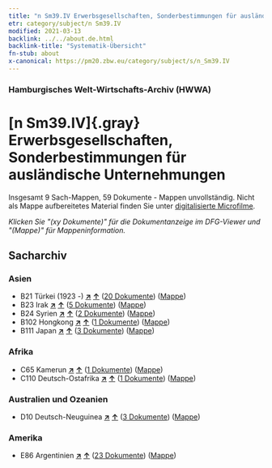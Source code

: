 ```yaml
---
title: "n Sm39.IV Erwerbsgesellschaften, Sonderbestimmungen für ausländische Unternehmungen"
etr: category/subject/n Sm39.IV
modified: 2021-03-13
backlink: ../../about.de.html
backlink-title: "Systematik-Übersicht"
fn-stub: about
x-canonical: https://pm20.zbw.eu/category/subject/s/n_Sm39.IV
---
```


### Hamburgisches Welt-Wirtschafts-Archiv (HWWA)
# [n Sm39.IV]{.gray}&#8201; Erwerbsgesellschaften, Sonderbestimmungen für ausländische Unternehmungen&#160; 




Insgesamt 9 Sach-Mappen, 59 Dokumente - Mappen unvollständig.
Nicht als Mappe aufbereitetes Material finden Sie unter [digitalisierte Microfilme](/film/h1_sh.de.html).

_Klicken Sie "(xy Dokumente)" für die Dokumentanzeige im DFG-Viewer und "(Mappe)" für Mappeninformation._

## Sacharchiv




### Asien

- B21 Türkei (1923 -) [**&nearr;**](../../../geo/i/141111/about.de.html "Türkei (1923 -) (alle Mappen)") [**&uarr;**](../../../geo/about.de.html#B21 "Ländersystematik") (<a href="https://pm20.zbw.eu/dfgview/sh/141111,145844" title="über: Türkei (1923 -) : Erwerbsgesellschaften, Sonderbestimmungen für ausländische Unternehmungen" target="_blank">20 Dokumente</a>) ([Mappe](../../../../folder/sh/1411xx/141111/1458xx/145844/about.de.html))
- B23 Irak [**&nearr;**](../../../geo/i/141113/about.de.html "Irak (alle Mappen)") [**&uarr;**](../../../geo/about.de.html#B23 "Ländersystematik") (<a href="https://pm20.zbw.eu/dfgview/sh/141113,145844" title="über: Irak : Erwerbsgesellschaften, Sonderbestimmungen für ausländische Unternehmungen" target="_blank">5 Dokumente</a>) ([Mappe](../../../../folder/sh/1411xx/141113/1458xx/145844/about.de.html))
- B24 Syrien [**&nearr;**](../../../geo/i/141114/about.de.html "Syrien (alle Mappen)") [**&uarr;**](../../../geo/about.de.html#B24 "Ländersystematik") (<a href="https://pm20.zbw.eu/dfgview/sh/141114,145844" title="über: Syrien : Erwerbsgesellschaften, Sonderbestimmungen für ausländische Unternehmungen" target="_blank">2 Dokumente</a>) ([Mappe](../../../../folder/sh/1411xx/141114/1458xx/145844/about.de.html))
- B102 Hongkong [**&nearr;**](../../../geo/i/141268/about.de.html "Hongkong (alle Mappen)") [**&uarr;**](../../../geo/about.de.html#B102 "Ländersystematik") (<a href="https://pm20.zbw.eu/dfgview/sh/141268,145844" title="über: Hongkong : Erwerbsgesellschaften, Sonderbestimmungen für ausländische Unternehmungen" target="_blank">1 Dokumente</a>) ([Mappe](../../../../folder/sh/1412xx/141268/1458xx/145844/about.de.html))
- B111 Japan [**&nearr;**](../../../geo/i/141272/about.de.html "Japan (alle Mappen)") [**&uarr;**](../../../geo/about.de.html#B111 "Ländersystematik") (<a href="https://pm20.zbw.eu/dfgview/sh/141272,145844" title="über: Japan : Erwerbsgesellschaften, Sonderbestimmungen für ausländische Unternehmungen" target="_blank">3 Dokumente</a>) ([Mappe](../../../../folder/sh/1412xx/141272/1458xx/145844/about.de.html))

### Afrika

- C65 Kamerun [**&nearr;**](../../../geo/i/141410/about.de.html "Kamerun (alle Mappen)") [**&uarr;**](../../../geo/about.de.html#C65 "Ländersystematik") (<a href="https://pm20.zbw.eu/dfgview/sh/141410,145844" title="über: Kamerun : Erwerbsgesellschaften, Sonderbestimmungen für ausländische Unternehmungen" target="_blank">1 Dokumente</a>) ([Mappe](../../../../folder/sh/1414xx/141410/1458xx/145844/about.de.html))
- C110 Deutsch-Ostafrika [**&nearr;**](../../../geo/i/141471/about.de.html "Deutsch-Ostafrika (alle Mappen)") [**&uarr;**](../../../geo/about.de.html#C110 "Ländersystematik") (<a href="https://pm20.zbw.eu/dfgview/sh/141471,145844" title="über: Deutsch-Ostafrika : Erwerbsgesellschaften, Sonderbestimmungen für ausländische Unternehmungen" target="_blank">1 Dokumente</a>) ([Mappe](../../../../folder/sh/1414xx/141471/1458xx/145844/about.de.html))

### Australien und Ozeanien

- D10 Deutsch-Neuguinea [**&nearr;**](../../../geo/i/141601/about.de.html "Deutsch-Neuguinea (alle Mappen)") [**&uarr;**](../../../geo/about.de.html#D10 "Ländersystematik") (<a href="https://pm20.zbw.eu/dfgview/sh/141601,145844" title="über: Deutsch-Neuguinea : Erwerbsgesellschaften, Sonderbestimmungen für ausländische Unternehmungen" target="_blank">3 Dokumente</a>) ([Mappe](../../../../folder/sh/1416xx/141601/1458xx/145844/about.de.html))

### Amerika

- E86 Argentinien [**&nearr;**](../../../geo/i/141692/about.de.html "Argentinien (alle Mappen)") [**&uarr;**](../../../geo/about.de.html#E86 "Ländersystematik") (<a href="https://pm20.zbw.eu/dfgview/sh/141692,145844" title="über: Argentinien : Erwerbsgesellschaften, Sonderbestimmungen für ausländische Unternehmungen" target="_blank">23 Dokumente</a>) ([Mappe](../../../../folder/sh/1416xx/141692/1458xx/145844/about.de.html))


